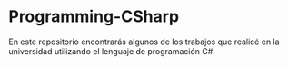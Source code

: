 # Programming-CSharp

En este repositorio encontrarás algunos de los trabajos que realicé en la universidad utilizando el lenguaje de programación C#.
